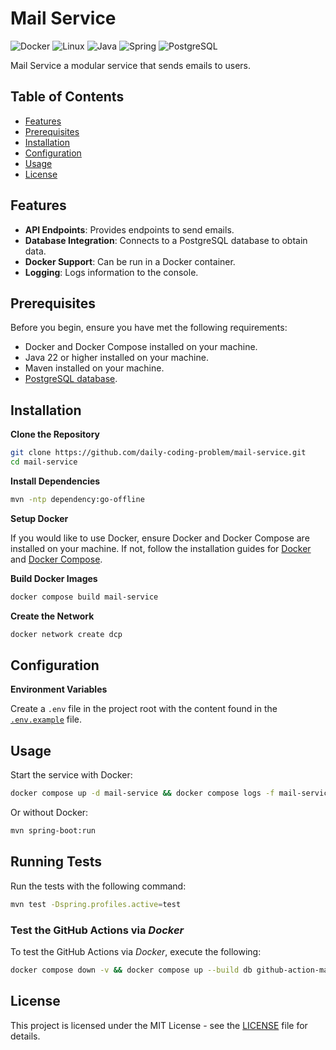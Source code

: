 # Mail Service

![Docker](https://img.shields.io/badge/-Docker-2496ED?style=flat-square&logo=Docker&logoColor=white)
![Linux](https://img.shields.io/badge/-Linux-FCC624?style=flat-square&logo=linux&logoColor=black)
![Java](https://img.shields.io/badge/-Java-007396?style=flat-square&logo=java&logoColor=white)
![Spring](https://img.shields.io/badge/-Spring-6DB33F?style=flat-square&logo=spring&logoColor=white)
![PostgreSQL](https://img.shields.io/badge/-PostgreSQL-336791?style=flat-square&logo=postgresql&logoColor=white)

Mail Service a modular service that sends emails to users.

## Table of Contents

- [Features](#features)
- [Prerequisites](#prerequisites)
- [Installation](#installation)
- [Configuration](#configuration)
- [Usage](#usage)
- [License](#license)

## Features

- **API Endpoints**: Provides endpoints to send emails.
- **Database Integration**: Connects to a PostgreSQL database to obtain data.
- **Docker Support**: Can be run in a Docker container.
- **Logging**: Logs information to the console.

## Prerequisites

Before you begin, ensure you have met the following requirements:

- Docker and Docker Compose installed on your machine.
- Java 22 or higher installed on your machine.
- Maven installed on your machine.
- [PostgreSQL database](https://github.com/daily-coding-problem/database).

## Installation

**Clone the Repository**

```sh
git clone https://github.com/daily-coding-problem/mail-service.git
cd mail-service
```

**Install Dependencies**

```sh
mvn -ntp dependency:go-offline
```

**Setup Docker**

If you would like to use Docker, ensure Docker and Docker Compose are installed on your machine. If not, follow the installation guides for [Docker](https://docs.docker.com/get-docker/) and [Docker Compose](https://docs.docker.com/compose/install/).

**Build Docker Images**

```sh
docker compose build mail-service
```

**Create the Network**

```sh
docker network create dcp
```

## Configuration

**Environment Variables**

Create a `.env` file in the project root with the content found in the [`.env.example`](/.env.example) file.

## Usage

Start the service with Docker:

```sh
docker compose up -d mail-service && docker compose logs -f mail-service
```

Or without Docker:

```sh
mvn spring-boot:run
```

## Running Tests

Run the tests with the following command:

```sh
mvn test -Dspring.profiles.active=test
```

### Test the GitHub Actions via _Docker_

To test the GitHub Actions via _Docker_, execute the following:

```sh
docker compose down -v && docker compose up --build db github-action-maven-test
```

## License

This project is licensed under the MIT License - see the [LICENSE](LICENSE) file for details.
